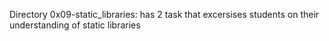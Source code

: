 Directory 0x09-static_libraries: has 2 task that excersises students on their understanding of static libraries

